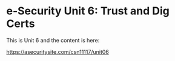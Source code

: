 # e-Security Unit 6: Trust and Dig Certs

This is Unit 6 and the content is here:

https://asecuritysite.com/csn11117/unit06

